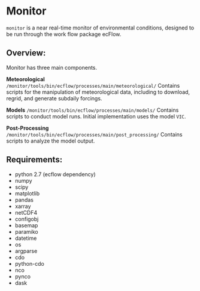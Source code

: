 Monitor
=======
`monitor` is a near real-time monitor of environmental conditions,
designed to be run through the work flow package ecFlow.

## Overview:
Monitor has three main components.

**Meteorological**  `/monitor/tools/bin/ecflow/processes/main/meteorological/`
	Contains scripts for the manipulation of meteorological data, 
including to download, regrid, and generate subdaily forcings.

**Models**  `/monitor/tools/bin/ecflow/processes/main/models/`
	Contains scripts to conduct model runs. Initial implementation
uses the model `VIC`.

**Post-Processing**  `/monitor/tools/bin/ecflow/processes/main/post_processing/`
	Contains scripts to analyze the model output. 

## Requirements:  
- python 2.7 (ecflow dependency)
- numpy
- scipy
- matplotlib
- pandas
- xarray
- netCDF4
- configobj
- basemap
- paramiko
- datetime
- os
- argparse
- cdo
- python-cdo
- nco
- pynco
- dask
